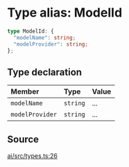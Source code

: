 # Type alias: ModelId

```ts
type ModelId: {
  "modelName": string;
  "modelProvider": string;
};
```

## Type declaration

| Member | Type | Value |
| :------ | :------ | :------ |
| `modelName` | `string` | ... |
| `modelProvider` | `string` | ... |

## Source

[ai/src/types.ts:26](https://github.com/firebase/genkit/blob/9cb10ef63dd6659f1a31ffd2367b7efa8acc10e5/js/ai/src/types.ts#L26)
